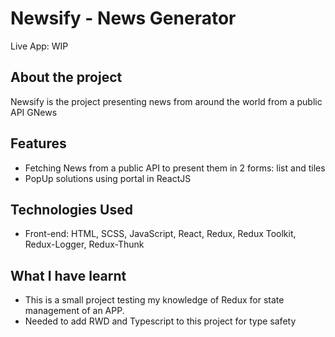 # Newsify - News Generator

Live App: WIP

## About the project

Newsify is the project presenting news from around the world from a public API GNews

## Features

- Fetching News from a public API to present them in 2 forms: list and tiles
- PopUp solutions using portal in ReactJS

## Technologies Used

-   Front-end: HTML, SCSS, JavaScript, React, Redux, Redux Toolkit, Redux-Logger, Redux-Thunk

## What I have learnt

- This is a small project testing my knowledge of Redux for state management of an APP.
- Needed to add RWD and Typescript to this project for type safety 

